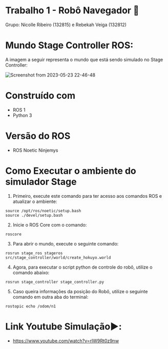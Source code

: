 # Trabalho 1 - Robô Navegador 🤖

Grupo: Nicolle Ribeiro (132815) e Rebekah Veiga (132812)

# Mundo Stage Controller ROS:
A imagem a seguir representa o mundo que está sendo simulado no Stage Controller:

![Screenshot from 2023-05-23 22-46-48](https://github.com/rebekahveiga/stage_controller_ros/assets/61145169/7eb43b92-2a2c-40d6-b4ef-c1ab4911bac9)


# Construído com

- ROS 1
- Python 3

# Versão do ROS

- ROS Noetic Ninjemys

# Como Executar o ambiente do simulador Stage

1. Primeiro, execute este comando para ter acesso aos comandos ROS e atualizar o ambiente:

```plaintext
source /opt/ros/noetic/setup.bash
source ./devel/setup.bash
```
2. Inicie o ROS Core com o comando:

```
roscore
```

3. Para abrir o mundo, execute o seguinte comando:

```
rosrun stage_ros stageros src/stage_controller/world/create_hokuyo.world
```

4. Agora, para executar o script python de controle do robô, utilize o comando abaixo:

```plaintext
rosrun stage_controller stage_controller.py
```
5. Caso queira informações da posição do Robô, utilize o seguinte comando em outra aba do terminal:

```
rostopic echo /odom/n1
```

# Link Youtube Simulação▶️:

- https://www.youtube.com/watch?v=rIW9Rt0z9nw
